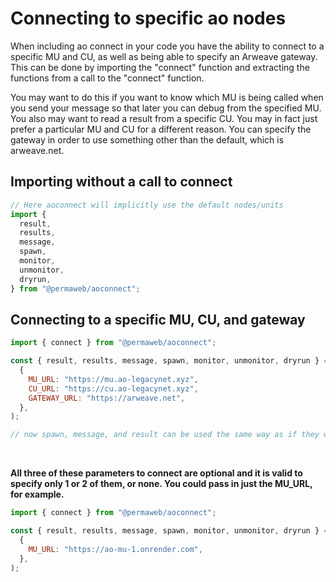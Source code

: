 # Connecting to specific ao nodes

When including ao connect in your code you have the ability to connect to a specific MU and CU, as well as being able to specify an Arweave gateway. This can be done by importing the "connect" function and extracting the functions from a call to the "connect" function.

You may want to do this if you want to know which MU is being called when you send your message so that later you can debug from the specified MU. You also may want to read a result from a specific CU. You may in fact just prefer a particular MU and CU for a different reason. You can specify the gateway in order to use something other than the default, which is arweave.net.

## Importing without a call to connect

```js
// Here aoconnect will implicitly use the default nodes/units
import {
  result,
  results,
  message,
  spawn,
  monitor,
  unmonitor,
  dryrun,
} from "@permaweb/aoconnect";
```

## Connecting to a specific MU, CU, and gateway

```js
import { connect } from "@permaweb/aoconnect";

const { result, results, message, spawn, monitor, unmonitor, dryrun } = connect(
  {
    MU_URL: "https://mu.ao-legacynet.xyz",
    CU_URL: "https://cu.ao-legacynet.xyz",
    GATEWAY_URL: "https://arweave.net",
  },
);

// now spawn, message, and result can be used the same way as if they were imported directly
```

<br>

<strong>All three of these parameters to connect are optional and it is valid to specify only 1 or 2 of them, or none. You could pass in just the MU_URL, for example.</strong>

```js
import { connect } from "@permaweb/aoconnect";

const { result, results, message, spawn, monitor, unmonitor, dryrun } = connect(
  {
    MU_URL: "https://ao-mu-1.onrender.com",
  },
);
```

